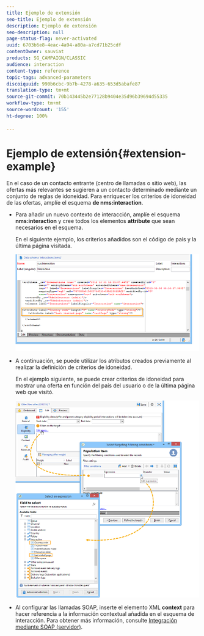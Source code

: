 ```yaml
---
title: Ejemplo de extensión
seo-title: Ejemplo de extensión
description: Ejemplo de extensión
seo-description: null
page-status-flag: never-activated
uuid: 6703b6e8-4eac-4a94-a80a-a7cd71b25cdf
contentOwner: sauviat
products: SG_CAMPAIGN/CLASSIC
audience: interaction
content-type: reference
topic-tags: advanced-parameters
discoiquuid: 990b6cbc-9b7b-4278-a635-653d5abafe87
translation-type: tm+mt
source-git-commit: 70b143445b2e77128b9404e35d96b39694d55335
workflow-type: tm+mt
source-wordcount: '155'
ht-degree: 100%

---
```



# Ejemplo de extensión{#extension-example}

En el caso de un contacto entrante (centro de llamadas o sitio web), las ofertas más relevantes se sugieren a un contacto determinado mediante un conjunto de reglas de idoneidad. Para enriquecer los criterios de idoneidad de las ofertas, amplíe el esquema **de nms:interaction**.

* Para añadir un nuevo contexto de interacción, amplíe el esquema **nms:interaction** y cree todos los elementos **attribute** que sean necesarios en el esquema.

   En el siguiente ejemplo, los criterios añadidos son el código de país y la última página visitada.

   ![](assets/s_ncs_configuration_offer_schemas.png)

* A continuación, se puede utilizar los atributos creados previamente al realizar la definición de criterios de idoneidad.

   En el ejemplo siguiente, se puede crear criterios de idoneidad para mostrar una oferta en función del país del usuario o de la última página web que visitó.

   ![](assets/s_ncs_configuration_offer_context.png)

* Al configurar las llamadas SOAP, inserte el elemento XML **context** para hacer referencia a la información contextual añadida en el esquema de interacción. Para obtener más información, consulte [Integración mediante SOAP (servidor)](../../interaction/using/integration-via-soap--server-side-.md).

